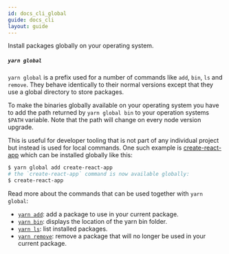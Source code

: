 ```yaml
---
id: docs_cli_global
guide: docs_cli
layout: guide
---
```


<p class="lead">Install packages globally on your operating system.</p>

##### `yarn global` <a class="toc" id="toc-yarn-global" href="#toc-yarn-global"></a>

`yarn global` is a prefix used for a number of commands like `add`, `bin`, `ls` and `remove`. They behave identically to their normal versions except that they use a global directory to store packages.

To make the binaries globally available on your operating system you have to add the path returned by `yarn global bin` to your operation systems `$PATH` variable. Note that the path will change on every node version upgrade.

This is useful for developer tooling that is not part of any individual project but instead is used for local commands. One such example is [create-react-app](https://github.com/facebookincubator/create-react-app) which can be installed globally like this:

```sh
$ yarn global add create-react-app
# the `create-react-app` command is now available globally:
$ create-react-app
````

Read more about the commands that can be used together with `yarn global`:

- [`yarn add`](./add): add a package to use in your current package.
- [`yarn bin`](./bin): displays the location of the yarn bin folder.
- [`yarn ls`](./ls): list installed packages.
- [`yarn remove`](./remove): remove a package that will no longer be used in your current package.
